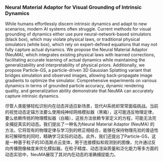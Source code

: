 ### Neural Material Adaptor for Visual Grounding of Intrinsic Dynamics

While humans effortlessly discern intrinsic dynamics and adapt to new scenarios, modern AI systems often struggle. Current methods for visual grounding of dynamics either use pure neural-network-based simulators (black box), which may violate physical laws, or traditional physical simulators (white box), which rely on expert-defined equations that may not fully capture actual dynamics. We propose the Neural Material Adaptor (NeuMA), which integrates existing physical laws with learned corrections, facilitating accurate learning of actual dynamics while maintaining the generalizability and interpretability of physical priors. Additionally, we propose Particle-GS, a particle-driven 3D Gaussian Splatting variant that bridges simulation and observed images, allowing back-propagate image gradients to optimize the simulator. Comprehensive experiments on various dynamics in terms of grounded particle accuracy, dynamic rendering quality, and generalization ability demonstrate that NeuMA can accurately capture intrinsic dynamics.

尽管人类能够轻松识别内在动态并适应新场景，现代AI系统却常常面临挑战。当前的视觉动态定锚方法要么使用纯神经网络模拟器（黑箱），这可能违反物理定律，要么依赖传统的物理模拟器（白箱），这些方法依赖专家定义的方程，可能无法完全捕捉真实的动态。我们提出了一种名为Neural Material Adaptor (NeuMA) 的方法，它将现有的物理定律与学习到的修正相结合，能够在保持物理先验的普适性和可解释性的同时，精确学习实际的动态。此外，我们还提出了Particle-GS，这是一种基于粒子的3D高斯点云变体，用于连接模拟和观测到的图像，允许通过反向传播图像梯度来优化模拟器。在粒子精度、动态渲染质量和泛化能力等多方面的动态实验中，NeuMA展现了其对内在动态的准确捕捉能力。
